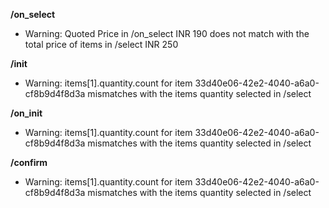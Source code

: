 **/on_select**
- Warning: Quoted Price in /on_select INR 190 does not match with the total price of items in /select INR 250

**/init**
- Warning: items[1].quantity.count for item 33d40e06-42e2-4040-a6a0-cf8b9d4f8d3a mismatches with the items quantity selected in /select

**/on_init**
- Warning: items[1].quantity.count for item 33d40e06-42e2-4040-a6a0-cf8b9d4f8d3a mismatches with the items quantity selected in /select

**/confirm**
- Warning: items[1].quantity.count for item 33d40e06-42e2-4040-a6a0-cf8b9d4f8d3a mismatches with the items quantity selected in /select

